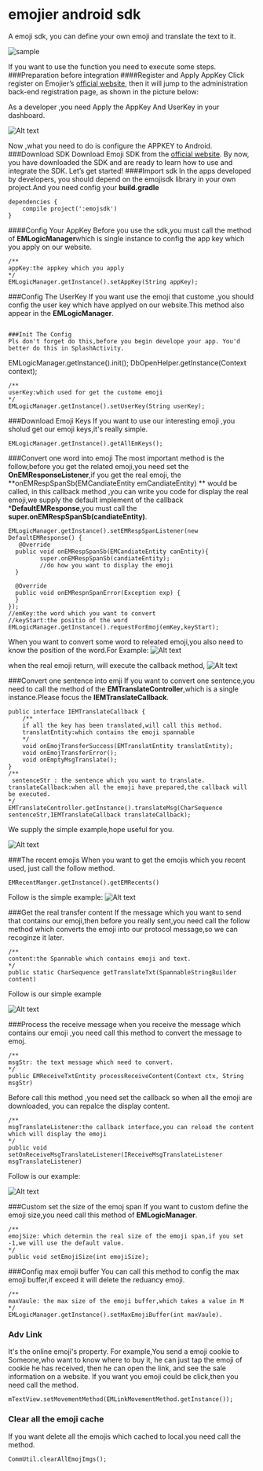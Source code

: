 # emojier android sdk
A emoji sdk, you can define your own emoji and translate the text to it.

![sample](./images/sample.gif)

If you want to use the function you need to execute some steps.
###Preparation before integration
####Register and Apply AppKey
Click register on Emojier’s [official website](http://www.emojier.net/), then it will jump to the administration back-end registration page, as shown in the picture below: 

As a developer ,you need Apply the AppKey And UserKey in your dashboard.

![Alt text](./images/keyscreen.png)

Now ,what you need to do is configure the APPKEY to Android.
###Download SDK
Download Emoji SDK from the  [official website](http://www.emojier.net/).
 By now, you have downloaded the SDK and are ready to learn how to use and integrate the SDK. Let’s get started!
####Import sdk
In the apps developed by developers, you should depend on the emojisdk library in your own project.And you need config your **build.gradle** 
```
dependencies {
    compile project(':emojsdk')
}
```

####Config Your AppKey
Before you use the sdk,you must call the method of **EMLogicManager**which is single instance to config the app key which you apply on our website.
```
/**
appKey:the appkey which you apply
*/
EMLogicManager.getInstance().setAppKey(String appKey);
```
###Config The UserKey
If you want use the emoji that custome ,you should  config the user key which have applyed on our website.This method also appear in the **EMLogicManager**.
```

###Init The Config
Pls don't forget do this,before you begin develope your app. You'd better do this in SplashActivity.
```
   EMLogicManager.getInstance().init();
   DbOpenHelper.getInstance(Context context);
```
/**
userKey:which used for get the custome emoji
*/
EMLogicManager.getInstance().setUserKey(String userKey);
```

###Download Emoji Keys
 If you want to use our interesting emoji ,you sholud get our emoji keys,it's really simple.
```
EMLogicManager.getInstance().getAllEmKeys();
```
###Convert one word into emoji
The most important method is the follow,before you get the related emoji,you need set the **OnEMResponseListener**,if you get the real emoji, the **onEMRespSpanSb(EMCandiateEntity emCandiateEntity) ** would be called, in this callback method ,you can write you code for display the real emoji,we supply the default implement of the callback ***DefaultEMResponse**,you must call the **super.onEMRespSpanSb(candiateEntity)**.
```
EMLogicManager.getInstance().setEMRespSpanListener(new DefaultEMResponse() {
   @Override
  public void onEMRespSpanSb(EMCandiateEntity canEntity){
         super.onEMRespSpanSb(candiateEntity);
         //do how you want to display the emoji
  }

  @Override
  public void onEMRespnSpanError(Exception exp) {
  }
});
//emKey:the word which you want to convert
//keyStart:the positio of the word
EMLogicManager.getInstance().requestForEmoj(emKey,keyStart);
```

When you want to convert some word to releated emoji,you also need to know the position of the word.For Example:
![Alt text](./images/textchanged.png)

when the real emoji return, will execute the callback method,
![Alt text](./imagesemojicallback.png)


###Convert one sentence into emji 
If you want to convert one sentence,you need to call the method of the **EMTranslateController**,which is a single instance.Please focus the **IEMTranslateCallback**.
```
public interface IEMTranslateCallback {
    /**
    if all the key has been translated,will call this method.
    translatEntity:which contains the emoji spannable
    */
    void onEmojTransferSuccess(EMTranslatEntity translatEntity);
    void onEmojTransferError();
    void onEmptyMsgTranslate();
}
/**
 sentenceStr : the sentence which you want to translate. 
translateCallback:when all the emoji have prepared,the callback will be executed.
*/
EMTranslateController.getInstance().translateMsg(CharSequence sentenceStr,IEMTranslateCallback translateCallback);
```
We  supply the simple example,hope useful for you.

![Alt text](./images/convert.png)

###The  recent emojis
When you want to get the emojis which you recent used, just call the follow method.
```
EMRecentManger.getInstance().getEMRecents()
```
Follow is the simple example:
![Alt text](./images/getRecentEmoji.png)


###Get the real transfer content
If the message which you want to send that contains our emoji,then before you really sent,you need call the follow method which converts the emoji into our protocol message,so we can recoginze it later.
```
/**
content:the Spannable which contains emoji and text.
*/
public static CharSequence getTranslateTxt(SpannableStringBuilder content)
```
Follow is our simple example

![Alt text](./images/getTranslateMsg.png)

###Process the receive message
when you receive the message which contains our emoji ,you need call this method to convert the message to emoj.
```
/**
msgStr: the text message which need to convert.
*/
public EMReceiveTxtEntity processReceiveContent(Context ctx, String msgStr)
```
Before call this method ,you need set the callback so when all the emoji are downloaded, you can repalce the display content.
```
/**
msgTranslateListener:the callback interface,you can reload the content which will display the emoji
*/
public void setOnReceiveMsgTranslateListener(IReceiveMsgTranslateListener msgTranslateListener)
```
Follow is our example:

![Alt text](./images/processReciveMsg.png)

###Custom set the size of the emoj span
If you want to custom define the emoji size,you need call this method of **EMLogicManager**.
```
/**
emojSize: which determin the real size of the emoji span,if you set -1,we will use the default value.
*/
public void setEmojiSize(int emojiSize);
```
###Config max emoji buffer
You can call this method to config the max emoji buffer,if exceed it will delete the reduancy emoji.
```
/**
maxVaule: the max size of the emoji buffer,which takes a value in M
*/
EMLogicManager.getInstance().setMaxEmojiBuffer(int maxVaule).
```
### Adv Link
It's the online emoji's property. For example,You send a emoji cookie to Someone,who want to know where to buy it, he can just tap the emoji of cookie he has received, then he can open the link, and see the sale information on a website. If you want you emoji could be click,then you need call the method.
```
mTextView.setMovementMethod(EMLinkMovementMethod.getInstance());
```
### Clear all the emoji cache
If you want delete all the emojis which cached to local.you need call the method.
```
CommUtil.clearAllEmojImgs();
```





